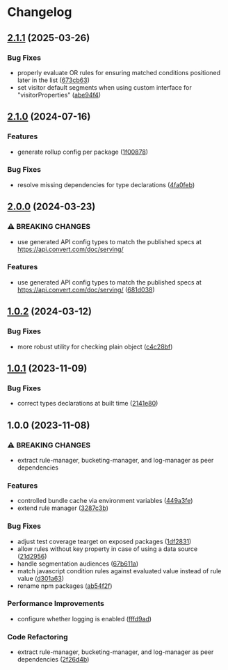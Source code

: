 # Changelog

## [2.1.1](https://github.com/convertcom/javascript-sdk/compare/js-sdk-rules-v2.1.0...js-sdk-rules-v2.1.1) (2025-03-26)


### Bug Fixes

* properly evaluate OR rules for ensuring matched conditions positioned later in the list ([673cb63](https://github.com/convertcom/javascript-sdk/commit/673cb631bc396167e3599ddbe5412d43bdd832a6))
* set visitor default segments when using custom interface for "visitorProperties" ([abe94f4](https://github.com/convertcom/javascript-sdk/commit/abe94f4f4f185cd5af091c0fb48ec04a6a2f8434))

## [2.1.0](https://github.com/convertcom/javascript-sdk/compare/js-sdk-rules-v2.0.0...js-sdk-rules-v2.1.0) (2024-07-16)


### Features

* generate rollup config per package ([1f00878](https://github.com/convertcom/javascript-sdk/commit/1f008780cc716a697e1a80bb407159b783f88a9f))


### Bug Fixes

* resolve missing dependencies for type declarations ([4fa0feb](https://github.com/convertcom/javascript-sdk/commit/4fa0feb2926acfc7ec82ec0b41c46b8f3753b7f1))

## [2.0.0](https://github.com/convertcom/javascript-sdk/compare/js-sdk-rules-v1.0.2...js-sdk-rules-v2.0.0) (2024-03-23)


### ⚠ BREAKING CHANGES

* use generated API config types to match the published specs at https://api.convert.com/doc/serving/

### Features

* use generated API config types to match the published specs at https://api.convert.com/doc/serving/ ([681d038](https://github.com/convertcom/javascript-sdk/commit/681d03845c2d36e303930865275677e8a37faa15))

## [1.0.2](https://github.com/convertcom/javascript-sdk/compare/js-sdk-rules-v1.0.1...js-sdk-rules-v1.0.2) (2024-03-12)


### Bug Fixes

* more robust utility for checking plain object ([c4c28bf](https://github.com/convertcom/javascript-sdk/commit/c4c28bf82765054011a170bceeaa0488cf364437))

## [1.0.1](https://github.com/convertcom/javascript-sdk/compare/js-sdk-rules-v1.0.0...js-sdk-rules-v1.0.1) (2023-11-09)


### Bug Fixes

* correct types declarations at built time ([2141e80](https://github.com/convertcom/javascript-sdk/commit/2141e800049f9bcbf4641444b763443f196de146))

## 1.0.0 (2023-11-08)


### ⚠ BREAKING CHANGES

* extract rule-manager, bucketing-manager, and log-manager as peer dependencies

### Features

* controlled bundle cache via environment variables ([449a3fe](https://github.com/convertcom/javascript-sdk/commit/449a3fe6a80f8cbaa2acf6aceb6c6b73eea387d3))
* extend rule manager ([3287c3b](https://github.com/convertcom/javascript-sdk/commit/3287c3bd9dcfc059d3131925b8d4fc03ac6a7092))


### Bug Fixes

* adjust test coverage tearget on exposed packages ([1df2831](https://github.com/convertcom/javascript-sdk/commit/1df2831bdd61cf89c6d1d7f52010b8b878a1e1e5))
* allow rules without key property in case of using a data source ([21d2956](https://github.com/convertcom/javascript-sdk/commit/21d29564130bbb840ce1042ff0d72e3a7be17448))
* handle segmentation audiences ([67b611a](https://github.com/convertcom/javascript-sdk/commit/67b611ae3820e82fb334c37e21e5d1a79ba113a3))
* match javascript condition rules against evaluated value instead of rule value ([d301a63](https://github.com/convertcom/javascript-sdk/commit/d301a636d1ef4aa4f606f91c29eea27063f0e7e9))
* rename npm packages ([ab54f2f](https://github.com/convertcom/javascript-sdk/commit/ab54f2ff6da4bb11caf28136117d871b48b262ef))


### Performance Improvements

* configure whether logging is enabled ([fffd9ad](https://github.com/convertcom/javascript-sdk/commit/fffd9ade05178bf5b42d11f1b0c462f94dae59c9))


### Code Refactoring

* extract rule-manager, bucketing-manager, and log-manager as peer dependencies ([2f26d4b](https://github.com/convertcom/javascript-sdk/commit/2f26d4be5cfe4ab8c8c499a2c2536368483ae74f))
